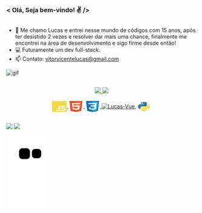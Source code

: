 ### < Olá, Seja bem-vindo! ✌️ />

##

- 🔭 Me chamo Lucas e entrei nesse mundo de códigos com 15 anos, após ter desistido 2 vezes e resolver dar mais uma chance, finalmente me encontrei na área de desenvolvimento e sigo firme desde então!
- 💻 Futuramente um dev full-stack.
- 📫 Contato: vitorvicentelucas@gmail.com

<div>
  <img alt="gif" src="https://user-images.githubusercontent.com/86110408/180676781-0ea522f9-fdbf-4365-a1b0-1811f5f3dcd2.gif" width="300">
</div>



##

<div align="center">
  <a href="https://github.com/LucasVitorVD">
  <img height="180em" src="https://github-readme-stats.vercel.app/api?username=LucasVitorVD&show_icons=true&theme=dark&include_all_commits=true&count_private=true"/>
  <img height="180em" src="https://github-readme-stats.vercel.app/api/top-langs/?username=LucasVitorVD&layout=compact&langs_count=7&theme=dark"/>
</div>

<div style="display: inline_block" align="center"><br>
  <img align="center" alt="Lucas-Js" height="30" width="40" src="https://raw.githubusercontent.com/devicons/devicon/master/icons/javascript/javascript-plain.svg">
  <img align="center" alt="Lucas-HTML" height="30" width="40" src="https://raw.githubusercontent.com/devicons/devicon/master/icons/html5/html5-original.svg">
  <img align="center" alt="Lucas-CSS" height="30" width="40" src="https://raw.githubusercontent.com/devicons/devicon/master/icons/css3/css3-original.svg">
  <img align="center" alt="Lucas-Vue" height="30" width="40" src="https://cdn.jsdelivr.net/gh/devicons/devicon/icons/vuejs/vuejs-original.svg" />
  <img align="center" alt="Lucas-Python" height="30" width="40" src="https://raw.githubusercontent.com/devicons/devicon/master/icons/python/python-original.svg">
</div>

##

  <div> 
  <a href="https://www.instagram.com/lucas_v.dev/" target="_blank"><img src="https://img.shields.io/badge/Instagram-E4405F?style=for-the-badge&logo=instagram&logoColor=white" target="_blank"></a> 
  <a href="https://www.linkedin.com/in/lucas-vitor-472026210/" target="_blank"><img src="https://img.shields.io/badge/-LinkedIn-%230077B5?style=for-the-badge&logo=linkedin&logoColor=white" target="_blank"></a> 
 
  ![Snake animation](https://github.com/LucasVitorVD/LucasVitorVD/blob/output/github-contribution-grid-snake.svg)
 
</div>
